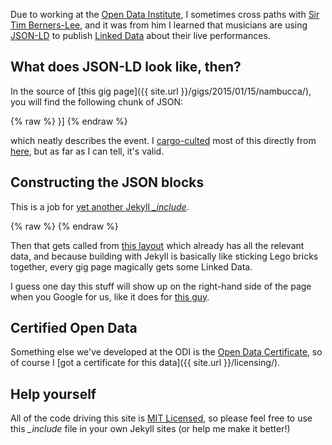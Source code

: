 Due to working at the [Open Data Institute](http://theodi.org), I sometimes cross paths with [Sir Tim Berners-Lee](https://www.w3.org/People/Berners-Lee/), and it was from him I learned that musicians are using [JSON-LD](http://json-ld.org/) to publish [Linked Data](http://linkeddata.org/) about their live performances.

## What does JSON-LD look like, then?

In the source of [this gig page]({{ site.url }}/gigs/2015/01/15/nambucca/), you will find the following chunk of JSON:

{% raw %}
    <script type="application/ld+json">
    {
      "@context" : "http://schema.org",
      "@type" : "MusicEvent",
      "name" : "Raw Funk Maharishi live at Nambucca",
      "description" : "Raw Funk Maharishi live at Nambucca",
      "startDate" : "2015-01-15T20:00",
      "endDate" : "2015-01-15T22:00",
      "location" : {
        "@type" : "Place",
        "name" : "Nambucca",

        "address" : {
          "@type": "PostalAddress",
          "addressCountry": "United Kingdom",
          "streetAddress": "596 Holloway Road, London, N7"
        },
        "geo": {
          "@type": "GeoCoordinates",
          "latitude": "51.56103",
          "longitude": "-0.12366"
        }
      },
      "performer" : {
        "@type" : "MusicGroup",
        "name" : "Raw Funk Maharishi",
        "sameAs" : "http://rawfunkmaharishi.uk/"
      },
      "image" : "http://rawfunkmaharishi.uk/assets/logos/social-image.png",
      "offers" : {
        "priceCurrency": "GBP",
        "price": "6",
        "availability": "Pay on the door",
        "url": "http://rawfunkmaharishi.uk/gigs/2015/01/15/nambucca/",
        "validFrom": "2015-01-15"
      }
    }
</script>
    }]
    </script>
{% endraw %}

which neatly describes the event. I [cargo-culted](http://en.wikipedia.org/wiki/Cargo_cult) most of this directly from [here](https://support.google.com/webmasters/answer/4620133?hl=en), but as far as I can tell, it's valid.

## Constructing the JSON blocks

This is a job for [yet another Jekyll *_include*](https://github.com/rawfunkmaharishi/rawfunkmaharishi.github.io/blob/master/_includes/json-ld.html).

{% raw %}
    <script type="application/ld+json">
    [{
      "@context" : "http://schema.org",
      "@type" : "MusicEvent",
      "name" : "Raw Funk Maharishi live at {{ include.title }}",
      "startDate" : "{{ include.date | date: "%Y-%m-%d" }}T{{ include.time }}",
      "location" : {
        "@type" : "Place",
        "name" : "{{ include.title }}",
        "address" : "{{ include.location }}"
        },
        "performer" : [{
          "@type" : "MusicGroup",
          "name" : "Raw Funk Maharishi",
          "sameAs" : "{{ site.url }}/"
      }]
    }]
    </script>
{% endraw %}

Then that gets called from [this layout](https://github.com/rawfunkmaharishi/rawfunkmaharishi.github.io/blob/master/_layouts/gig.html#L42) which already has all the relevant data, and because building with Jekyll is basically like sticking Lego bricks together, every gig page magically gets some Linked Data.

I guess one day this stuff will show up on the right-hand side of the page when you Google for us, like it does for [this guy](https://www.google.co.uk/search?q=squarepusher).

## Certified Open Data

Something else we've developed at the ODI is the [Open Data Certificate](https://certificates.theodi.org/), so of course I [got a certificate for this data]({{ site.url }}/licensing/).

## Help yourself

All of the code driving this site is [MIT Licensed](https://github.com/rawfunkmaharishi/rawfunkmaharishi.github.io/blob/master/LICENSE.md), so please feel free to use this *_include* file in your own Jekyll sites (or help me make it better!)
